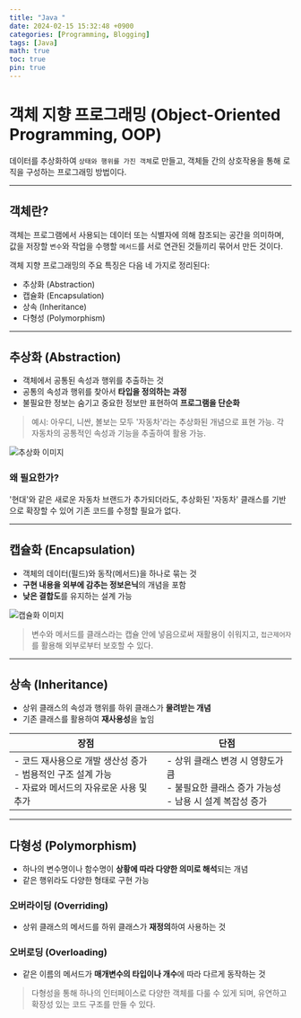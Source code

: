 ```yaml
---
title: "Java "
date: 2024-02-15 15:32:48 +0900
categories: [Programming, Blogging]
tags: [Java]
math: true
toc: true
pin: true
---
```


# 객체 지향 프로그래밍 (Object-Oriented Programming, OOP)

데이터를 추상화하여 `상태와 행위를 가진 객체`로 만들고, 객체들 간의 상호작용을 통해 로직을 구성하는 프로그래밍 방법이다.

---

## 객체란?

객체는 프로그램에서 사용되는 데이터 또는 식별자에 의해 참조되는 공간을 의미하며, 값을 저장할 `변수`와 작업을 수행할 `메서드`를 서로 연관된 것들끼리 묶어서 만든 것이다.

객체 지향 프로그래밍의 주요 특징은 다음 네 가지로 정리된다:

- 추상화 (Abstraction)
- 캡슐화 (Encapsulation)
- 상속 (Inheritance)
- 다형성 (Polymorphism)

---

## 추상화 (Abstraction)

- 객체에서 공통된 속성과 행위를 추출하는 것
- 공통의 속성과 행위를 찾아서 **타입을 정의하는 과정**
- 불필요한 정보는 숨기고 중요한 정보만 표현하여 **프로그램을 단순화**

> 예시: 아우디, 니싼, 볼보는 모두 '자동차'라는 추상화된 개념으로 표현 가능. 각 자동차의 공통적인 속성과 기능을 추출하여 활용 가능.

![추상화 이미지](https://jongminfire.dev/static/dd4744f231bd4383bd3d69fe2ee1e6f8/2d1ba/abstraction.png)

### **왜 필요한가?**

'현대'와 같은 새로운 자동차 브랜드가 추가되더라도, 추상화된 '자동차' 클래스를 기반으로 확장할 수 있어 기존 코드를 수정할 필요가 없다.

---

## 캡슐화 (Encapsulation)

- 객체의 데이터(필드)와 동작(메서드)을 하나로 묶는 것
- **구현 내용을 외부에 감추는 정보은닉**의 개념을 포함
- **낮은 결합도**를 유지하는 설계 가능

![캡슐화 이미지](https://jongminfire.dev/static/50f8201b61702c454c4452ceb38bd86b/d84f1/Encapsulation.png)

> 변수와 메서드를 클래스라는 캡슐 안에 넣음으로써 재활용이 쉬워지고, `접근제어자`를 활용해 외부로부터 보호할 수 있다.

---

## 상속 (Inheritance)

- 상위 클래스의 속성과 행위를 하위 클래스가 **물려받는 개념**
- 기존 클래스를 활용하여 **재사용성**을 높임

| 장점 | 단점 |
|------|------|
| - 코드 재사용으로 개발 생산성 증가 <br> - 범용적인 구조 설계 가능 <br> - 자료와 메서드의 자유로운 사용 및 추가 | - 상위 클래스 변경 시 영향도가 큼 <br> - 불필요한 클래스 증가 가능성 <br> - 남용 시 설계 복잡성 증가 |

---

## 다형성 (Polymorphism)

- 하나의 변수명이나 함수명이 **상황에 따라 다양한 의미로 해석**되는 개념
- 같은 행위라도 다양한 형태로 구현 가능

### 오버라이딩 (Overriding)
- 상위 클래스의 메서드를 하위 클래스가 **재정의**하여 사용하는 것

### 오버로딩 (Overloading)
- 같은 이름의 메서드가 **매개변수의 타입이나 개수**에 따라 다르게 동작하는 것

> 다형성을 통해 하나의 인터페이스로 다양한 객체를 다룰 수 있게 되며, 유연하고 확장성 있는 코드 구조를 만들 수 있다.
